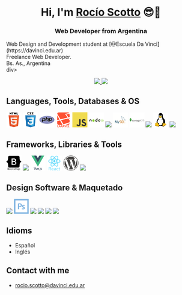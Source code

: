 <div align="center">
 <h1 align="center">Hi, I'm <a href="https://www.linkedin.com/in/rocio-scotto-97376a206" target="blank">Rocío Scotto</a> 😎👋</h1>
</div>
<div>
 <h3 align="center">Web Developer from Argentina</h3>
</div>
<div>
Web Design and Development student at [@Escuela Da Vinci](https://davinci.edu.ar) <br>
Freelance Web Developer. <br>
Bs. As., Argentina <br>
</div>div>

<p align="center">
<a href="https://github.com/roscotto">
<img height="180em" src="https://github-readme-stats-eight-theta.vercel.app/api?username=roscotto&show_icons=true&theme=radical&include_all_commits=true&count_private=true"/>
<img height="180em" src="https://github-readme-stats-eight-theta.vercel.app/api/top-langs/?username=roscotto&layout=compact&langs_count=8&theme=radical"/>
</a>
</p>

## Languages, Tools, Databases & OS
<code><img height="40" src="https://raw.githubusercontent.com/devicons/devicon/master/icons/html5/html5-original-wordmark.svg"></code>
<code><img height="40" src="https://raw.githubusercontent.com/github/explore/80688e429a7d4ef2fca1e82350fe8e3517d3494d/topics/css/css.png"></code>
<code><img height="40" src="https://raw.githubusercontent.com/github/explore/80688e429a7d4ef2fca1e82350fe8e3517d3494d/topics/php/php.png"></code>
<code><img height="40" src="https://raw.githubusercontent.com/devicons/devicon/master/icons/laravel/laravel-plain-wordmark.svg"></code>
<code><img height="40" src="https://raw.githubusercontent.com/github/explore/80688e429a7d4ef2fca1e82350fe8e3517d3494d/topics/javascript/javascript.png"></code>
<code><img height="40" src="https://raw.githubusercontent.com/devicons/devicon/master/icons/nodejs/nodejs-original-wordmark.svg"></code>
<code><img height="40" src="https://cdn.worldvectorlogo.com/logos/express-109.svg"></code>
<code><img height="40" src="https://raw.githubusercontent.com/github/explore/80688e429a7d4ef2fca1e82350fe8e3517d3494d/topics/mysql/mysql.png"></code>
<code><img height="40" src="https://raw.githubusercontent.com/github/explore/80688e429a7d4ef2fca1e82350fe8e3517d3494d/topics/mongodb/mongodb.png"></code>
<code><img height="40" src="https://www.vectorlogo.zone/logos/firebase/firebase-icon.svg"></code>
<code><img height="40" src="https://raw.githubusercontent.com/github/explore/80688e429a7d4ef2fca1e82350fe8e3517d3494d/topics/linux/linux.png"></code>
<code><img height="40" src="https://cdn.worldvectorlogo.com/logos/arduino-1.svg"></code>


## Frameworks, Libraries & Tools
<code><img height="40" src="https://raw.githubusercontent.com/devicons/devicon/master/icons/bootstrap/bootstrap-plain-wordmark.svg"></code>
<code><img height="40" src="https://www.vectorlogo.zone/logos/tailwindcss/tailwindcss-icon.svg"></code>
<code><img height="40" src="https://raw.githubusercontent.com/devicons/devicon/master/icons/vuejs/vuejs-original-wordmark.svg"></code>
<code><img height="40" src="https://raw.githubusercontent.com/devicons/devicon/master/icons/react/react-original-wordmark.svg"></code>
<code><img height="40" src="https://raw.githubusercontent.com/github/explore/80688e429a7d4ef2fca1e82350fe8e3517d3494d/topics/wordpress/wordpress.png"></code>
<code><img height="40" src="https://www.vectorlogo.zone/logos/git-scm/git-scm-icon.svg"></code>

## Design Software & Maquetado
<code><img height="40" src="https://www.vectorlogo.zone/logos/adobe_illustrator/adobe_illustrator-icon.svg"></code>
<code><img height="40" src="https://raw.githubusercontent.com/devicons/devicon/master/icons/photoshop/photoshop-line.svg"></code>
<code><img height="40" src="https://www.vectorlogo.zone/logos/figma/figma-icon.svg"></code>
<code><img height="40" src="https://cdn.worldvectorlogo.com/logos/adobe-xd.svg"></code>
<code><img height="40" src="https://cdn.worldvectorlogo.com/logos/after-effects-1.svg"></code>
<code><img height="40" src="https://cdn.worldvectorlogo.com/logos/premiere-pro-cc.svg"></code>


## Idioms
- Español
- Inglés

## Contact with me
- rocio.scotto@davinci.edu.ar




